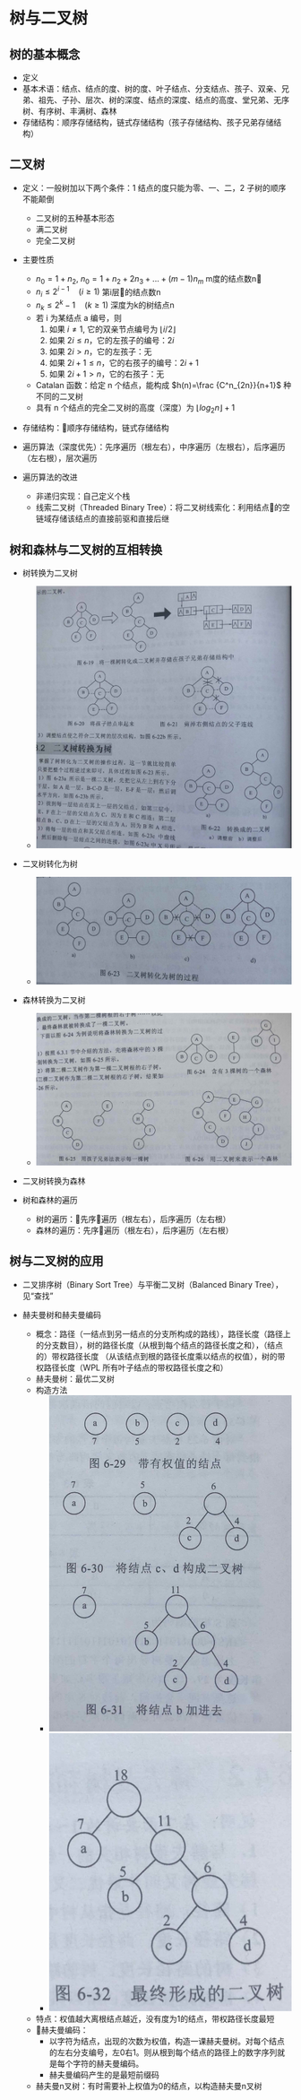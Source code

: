 # 树与二叉树

## 树的基本概念

- 定义
- 基本术语：结点、结点的度、树的度、叶子结点、分支结点、孩子、双亲、兄弟、祖先、子孙、层次、树的深度、结点的深度、结点的高度、堂兄弟、无序树、有序树、丰满树、森林
- 存储结构：顺序存储结构，链式存储结构（孩子存储结构、孩子兄弟存储结构）

## 二叉树

- 定义：一般树加以下两个条件：1 结点的度只能为零、一、二，2 子树的顺序不能颠倒

  - 二叉树的五种基本形态
  - 满二叉树
  - 完全二叉树

- 主要性质

  - $n_0=1+n_2$, $n_0=1+n_2+2n_3+...+(m-1)n_m$ m度的结点数n
  - $n_i \le 2^{i-1} \quad (i\ge1)$ 第i层的结点数n
  - $n_k \le 2^k-1 \quad (k\ge1)$ 深度为k的树结点n
  - 若 i 为某结点 a 编号，则
    1. 如果 $i \not= 1$, 它的双亲节点编号为 $\lfloor i/2 \rfloor$
    2. 如果 $2i \le n$，它的左孩子的编号：$2i$
    3. 如果 $2i > n$，它的左孩子：无
    4. 如果 $2i+1 \le n$，它的右孩子的编号：$2i+1$
    5. 如果 $2i+1 > n$，它的右孩子：无
  - Catalan 函数：给定 n 个结点，能构成 $h(n)=\frac {C^n_{2n}}{n+1}$ 种不同的二叉树
  - 具有 n 个结点的完全二叉树的高度（深度）为 $\lfloor log_2n \rfloor+1$

- 存储结构：顺序存储结构，链式存储结构

- 遍历算法（深度优先）：先序遍历（根左右），中序遍历（左根右），后序遍历（左右根），层次遍历

- 遍历算法的改进
  - 非递归实现：自己定义个栈
  - 线索二叉树（Threaded Binary Tree）：将二叉树线索化：利用结点的空链域存储该结点的直接前驱和直接后继

## 树和森林与二叉树的互相转换

- 树转换为二叉树
  - ![树转二叉树](./images/树转二叉树.jpg)

- 二叉树转化为树
  - ![二叉树转树](./images/二叉树转树.jpg)

- 森林转换为二叉树
  - ![森林转二叉树](./images/森林转二叉树.jpg)

- 二叉树转换为森林

- 树和森林的遍历
  - 树的遍历：先序遍历（根左右），后序遍历（左右根）
  - 森林的遍历：先序遍历（根左右），后序遍历（左右根）

## 树与二叉树的应用

- 二叉排序树（Binary Sort Tree）与平衡二叉树（Balanced Binary Tree），见“查找”

- 赫夫曼树和赫夫曼编码
  - 概念：路径（一结点到另一结点的分支所构成的路线），路径长度（路径上的分支数目），树的路径长度（从根到每个结点的路径长度之和），（结点的）带权路径长度 （从该结点到根的路径长度乘以结点的权值），树的带权路径长度（WPL 所有叶子结点的带权路径长度之和）
  - 赫夫曼树：最优二叉树
  - 构造方法
    - ![赫夫曼树的构成1](./images/赫夫曼树的构成1.jpg)
    - ![赫夫曼树的构成2](./images/赫夫曼树的构成2.jpg)
  - 特点：权值越大离根结点越近，没有度为1的结点，带权路径长度最短
  - 赫夫曼编码：
    - 以字符为结点，出现的次数为权值，构造一课赫夫曼树。对每个结点的左右分支编号，左0右1。则从根到每个结点的路径上的数字序列就是每个字符的赫夫曼编码。
    - 赫夫曼编码产生的是最短前缀码
  - 赫夫曼n叉树：有时需要补上权值为0的结点，以构造赫夫曼n叉树